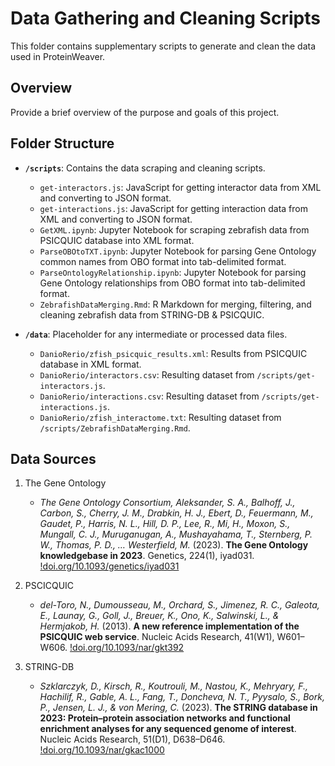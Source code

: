 # Data Gathering and Cleaning Scripts

This folder contains supplementary scripts to generate and clean the data used in ProteinWeaver.

## Overview

Provide a brief overview of the purpose and goals of this project.

## Folder Structure

- **`/scripts`**: Contains the data scraping and cleaning scripts.
  - `get-interactors.js`: JavaScript for getting interactor data from XML and converting to JSON format.
  - `get-interactions.js`: JavaScript for getting interaction data from XML and converting to JSON format.
  - `GetXML.ipynb`: Jupyter Notebook for scraping zebrafish data from PSICQUIC database into XML format.
  - `ParseOBOtoTXT.ipynb`: Jupyter Notebook for parsing Gene Ontology common names from OBO format into tab-delimited format.
  - `ParseOntologyRelationship.ipynb`: Jupyter Notebook for parsing Gene Ontology relationships from OBO format into tab-delimited format.
  - `ZebrafishDataMerging.Rmd`: R Markdown for merging, filtering, and cleaning zebrafish data from STRING-DB & PSICQUIC.

- **`/data`**: Placeholder for any intermediate or processed data files.
  - `DanioRerio/zfish_psicquic_results.xml`: Results from PSICQUIC database in XML format.
  - `DanioRerio/interactors.csv`: Resulting dataset from `/scripts/get-interactors.js`.
  - `DanioRerio/interactions.csv`: Resulting dataset from `/scripts/get-interactions.js`.
  - `DanioRerio/zfish_interactome.txt`: Resulting dataset from `/scripts/ZebrafishDataMerging.Rmd`.

  

## Data Sources

1. The Gene Ontology
    - *The Gene Ontology Consortium, Aleksander, S. A., Balhoff, J., Carbon, S., Cherry, J. M., Drabkin, H. J., Ebert, D., Feuermann, M., Gaudet, P., Harris, N. L., Hill, D. P., Lee, R., Mi, H., Moxon, S., Mungall, C. J., Muruganugan, A., Mushayahama, T., Sternberg, P. W., Thomas, P. D., … Westerfield, M.* (2023). **The Gene Ontology knowledgebase in 2023**. Genetics, 224(1), iyad031. [!doi.org/10.1093/genetics/iyad031](https://doi.org/10.1093/genetics/iyad031)

2. PSCICQUIC
    - *del-Toro, N., Dumousseau, M., Orchard, S., Jimenez, R. C., Galeota, E., Launay, G., Goll, J., Breuer, K., Ono, K., Salwinski, L., & Hermjakob, H.* (2013). **A new reference implementation of the PSICQUIC web service**. Nucleic Acids Research, 41(W1), W601–W606. [!doi.org/10.1093/nar/gkt392](https://doi.org/10.1093/nar/gkt392)

3. STRING-DB
    - *Szklarczyk, D., Kirsch, R., Koutrouli, M., Nastou, K., Mehryary, F., Hachilif, R., Gable, A. L., Fang, T., Doncheva, N. T., Pyysalo, S., Bork, P., Jensen, L. J., & von Mering, C.* (2023). **The STRING database in 2023: Protein–protein association networks and functional enrichment analyses for any sequenced genome of interest**. Nucleic Acids Research, 51(D1), D638–D646. [!doi.org/10.1093/nar/gkac1000](https://doi.org/10.1093/nar/gkac1000)
